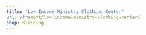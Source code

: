 ```yaml
---
title: "Low Income Ministry Clothing Center"
url: /fremont/low-income-ministry-clothing-center/
shop: Kleidung
---
```

